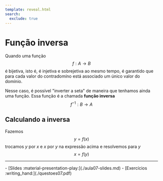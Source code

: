 ```yaml
---
template: reveal.html
search:
  exclude: true
---
```

# Função inversa

Quando uma função 
$$f:A\to B$$
 é bijetiva, isto é, é injetiva e sobrejetiva ao mesmo tempo, é garantido que para cada valor do contradomíno está associado um único valor do domínio.

Nesse caso, é possível "inverter a seta" de maneira que tenhamos ainda uma função. Essa função é a chamada **função inversa** 
$$f^{-1}: B \to A$$

## Calculando a inversa

Fazemos 
$$y = f(x)$$
trocamos $y$ por $x$ e $x$ por $y$ na expressão acima e resolvemos para $y$
$$x = f(y)$$ 

---

<div class="grid cards" markdown>
 - [Slides :material-presentation-play:](./aula07-slides.md)
 - [Exercícios :writing_hand:](./questoes07.pdf)
</div>
